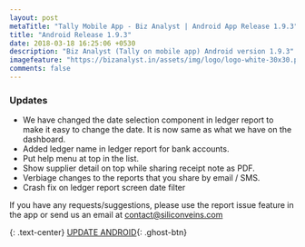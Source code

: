 ```yaml
---
layout: post
metaTitle: "Tally Mobile App - Biz Analyst | Android App Release 1.9.3"
title: "Android Release 1.9.3"
date: 2018-03-18 16:25:06 +0530
description: "Biz Analyst (Tally on mobile app) Android version 1.9.3"
imagefeature: "https://bizanalyst.in/assets/img/logo/logo-white-30x30.png"
comments: false
---
```


### Updates
- We have changed the date selection component in ledger report to make it easy to change the date. It is now same as what we have on the dashboard.
- Added ledger name in ledger report for bank accounts.
- Put help menu at top in the list.
- Show supplier detail on top while sharing receipt note as PDF.
- Verbiage changes to the reports that you share by email / SMS.
- Crash fix on ledger report screen date filter


If you have any requests/suggestions, please use the report issue feature in the app or send us an email at contact@siliconveins.com


{: .text-center}
[UPDATE ANDROID](https://play.google.com/store/apps/details?id=in.bizanalyst){: .ghost-btn}

